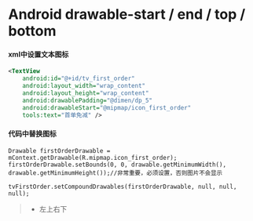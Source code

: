 # Android drawable-start / end / top / bottom

#### xml中设置文本图标
```xml
<TextView
    android:id="@+id/tv_first_order"
    android:layout_width="wrap_content"
    android:layout_height="wrap_content"
    android:drawablePadding="@dimen/dp_5"
    android:drawableStart="@mipmap/icon_first_order"
    tools:text="首单免减" />
```

#### 代码中替换图标
```
Drawable firstOrderDrawable = mContext.getDrawable(R.mipmap.icon_first_order);
firstOrderDrawable.setBounds(0, 0, drawable.getMinimumWidth(), drawable.getMinimumHeight());//非常重要，必须设置，否则图片不会显示

tvFirstOrder.setCompoundDrawables(firstOrderDrawable, null, null, null);
```
>* 左上右下
